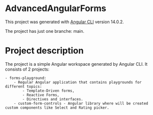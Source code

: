 # AdvancedAngularForms

This project was generated with [Angular CLI](https://github.com/angular/angular-cli) version 14.0.2.

The project has just one branche: main.

# Project description

The project is a simple Angular workspace generated by Angular CLI. It consists of 2 projects:

    - forms-playground:
        - Regular Angular application that contains playgrounds for different topics:
            - Template-Driven forms, 
            - Reactive Forms, 
            - Directives and interfaces.
        - custom-form-controls - Angular library where will be created custom components like Select and Rating picker.
